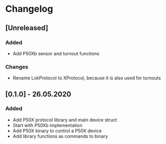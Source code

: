 # Changelog

## [Unreleased]

### Added
- Add P50Xb sensor and turnout functions

### Changes
- Rename LokProtocol to XProtocol, because it is also used for turnouts

## [0.1.0] - 26.05.2020

### Added
- Add P50X protocol library and main device struct
- Start with P50Xb implementation
- Add P50X binary to control a P50X device
- Add library functions as commands to binary
